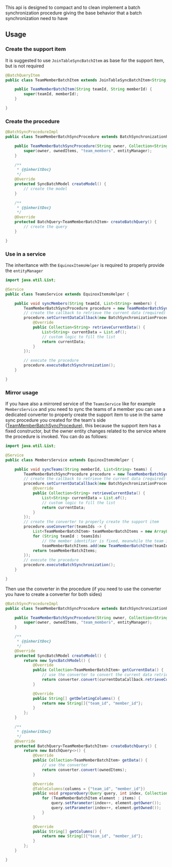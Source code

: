 This api is designed to compact and to clean implement a batch synchronization procedure giving the base behavior that a
batch synchronization need to have

## Usage

### Create the support item

It is suggested to use `JoinTableSyncBatchItem` as base for the support item, but is not required

```java
@BatchQueryItem
public class TeamMemberBatchItem extends JoinTableSyncBatchItem<String, String> {

    public TeamMemberBatchItem(String teamId, String memberId) {
        super(teamId, memberId);
    }

}
```

### Create the procedure

```java
@BatchSyncProcedureImpl
public class TeamMemberBatchSyncProcedure extends BatchSynchronizationProcedure<String, String, TeamMemberBatchItem> {

    public TeamMemberBatchSyncProcedure(String owner, Collection<String> ownedItems, EntityManager entityManager) {
        super(owner, ownedItems, "team_members", entityManager);
    }

    /**
     * {@inheritDoc}
     */
    @Override
    protected SyncBatchModel createModel() {
        // create the model
    }

    /**
     * {@inheritDoc}
     */
    @Override
    protected BatchQuery<TeamMemberBatchItem> createBatchQuery() {
        // create the query
    }

}
```

### Use in a service

The inheritance with the `EquinoxItemsHelper` is required to properly provide the `entityManager`

```java
import java.util.List;

@Service
public class TeamsService extends EquinoxItemsHelper {

    public void syncMembers(String teamId, List<String> members) {
        TeamMemberBatchSyncProcedure procedure = new TeamMemberBatchSyncProcedure(teamId, members, entityManager);
        // create the callback to retrieve the current data (required)
        procedure.setCurrentDataCallback(new BatchSynchronizationProcedure.CurrentDataCallback<String>() {
            @Override
            public Collection<String> retrieveCurrentData() {
                List<String> currentData = List.of();
                // custom logic to fill the list
                return currentData;
            }
        });

        // execute the procedure
        procedure.executeBatchSynchronization();
    }

}
```

### Mirror usage

If you have also a mirrored service of the `TeamsService` like for example `MembersService` and you need to sync the
teams
of a member you can use a dedicated converter to properly create the support item to use in the same sync procedure you
created for the team's side ([TeamMemberBatchSyncProcedure](#create-the-procedure)), this because the support item has a
fixed constructor, but the owner entity changes related to the service where the procedure is invoked. You can do as
follows:

```java
import java.util.List;

@Service
public class MembersService extends EquinoxItemsHelper {

    public void syncTeams(String memberId, List<String> teams) {
        TeamMemberBatchSyncProcedure procedure = new TeamMemberBatchSyncProcedure(memberId, teams, entityManager);
        // create the callback to retrieve the current data (required)
        procedure.setCurrentDataCallback(new BatchSynchronizationProcedure.CurrentDataCallback<String>() {
            @Override
            public Collection<String> retrieveCurrentData() {
                List<String> currentData = List.of();
                // custom logic to fill the list
                return currentData;
            }
        });
        // create the converter to properly create the support item
        procedure.useConverter(teamsIds -> {
            List<TeamMemberBatchItem> teamMemberBatchItems = new ArrayList<>();
            for (String teamId : teamsIds)
                // the member identifier is fixed, meanwhile the team identifier changes
                teamMemberBatchItems.add(new TeamMemberBatchItem(teamId, memberId));
            return teamMemberBatchItems;
        });
        // execute the procedure
        procedure.executeBatchSynchronization();
    }

}
```

Then use the converter in the procedure (if you need to use the converter you have to create a converter for both sides)

```java
@BatchSyncProcedureImpl
public class TeamMemberBatchSyncProcedure extends BatchSynchronizationProcedure<String, String, TeamMemberBatchItem> {

    public TeamMemberBatchSyncProcedure(String owner, Collection<String> ownedItems, EntityManager entityManager) {
        super(owner, ownedItems, "team_members", entityManager);
    }

    /**
     * {@inheritDoc}
     */
    @Override
    protected SyncBatchModel createModel() {
        return new SyncBatchModel() {
            @Override
            public Collection<TeamMemberBatchItem> getCurrentData() {
                // use the converter to convert the current data retrieved with the CurrentDataCallback
                return converter.convert(currentDataCallback.retrieveCurrentData());
            }

            @Override
            public String[] getDeletingColumns() {
                return new String[]{"team_id", "member_id"};
            }
        };
    }

    /**
     * {@inheritDoc}
     */
    @Override
    protected BatchQuery<TeamMemberBatchItem> createBatchQuery() {
        return new BatchQuery<>() {
            @Override
            public Collection<TeamMemberBatchItem> getData() {
                // use the converter 
                return converter.convert(ownedItems);
            }

            @Override
            @TableColumns(columns = {"team_id", "member_id"})
            public void prepareQuery(Query query, int index, Collection<TeamMemberBatchItem> items) {
                for (TeamMemberBatchItem element : items) {
                    query.setParameter(index++, element.getOwner());
                    query.setParameter(index++, element.getOwned());
                }
            }

            @Override
            public String[] getColumns() {
                return new String[]{"team_id", "member_id"};
            }
        };
    }

}
```